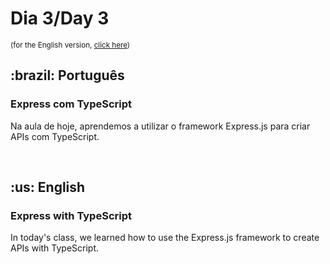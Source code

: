 # Dia 3/Day 3

<small>(for the English version, <a href="#en">click here</a>)</small>

<h2>:brazil: Português</h2>
<h3>Express com TypeScript</h3>
<p>Na aula de hoje, aprendemos a utilizar o framework Express.js para criar APIs com TypeScript.</p>
<br>

<h2 id="en">:us: English</h2>
<h3>Express with TypeScript</h3>
<p>In today's class, we learned how to use the Express.js framework to create APIs with TypeScript.</p>
